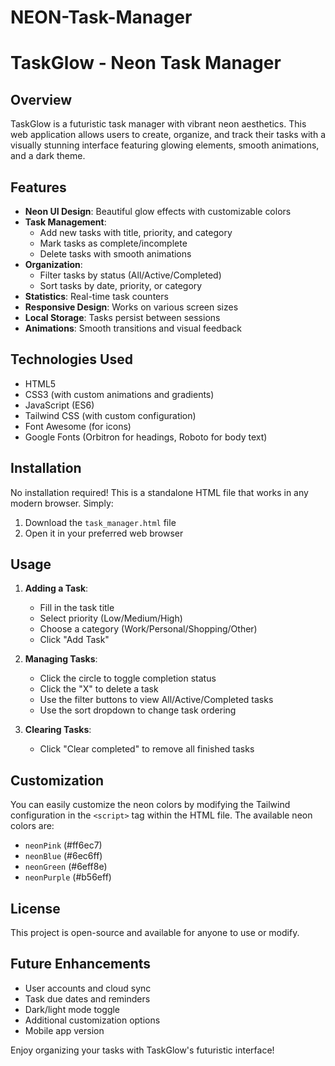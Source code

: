 # NEON-Task-Manager
# TaskGlow - Neon Task Manager

## Overview

TaskGlow is a futuristic task manager with vibrant neon aesthetics. This web application allows users to create, organize, and track their tasks with a visually stunning interface featuring glowing elements, smooth animations, and a dark theme.

## Features

- **Neon UI Design**: Beautiful glow effects with customizable colors
- **Task Management**:
  - Add new tasks with title, priority, and category
  - Mark tasks as complete/incomplete
  - Delete tasks with smooth animations
- **Organization**:
  - Filter tasks by status (All/Active/Completed)
  - Sort tasks by date, priority, or category
- **Statistics**: Real-time task counters
- **Responsive Design**: Works on various screen sizes
- **Local Storage**: Tasks persist between sessions
- **Animations**: Smooth transitions and visual feedback

## Technologies Used

- HTML5
- CSS3 (with custom animations and gradients)
- JavaScript (ES6)
- Tailwind CSS (with custom configuration)
- Font Awesome (for icons)
- Google Fonts (Orbitron for headings, Roboto for body text)

## Installation

No installation required! This is a standalone HTML file that works in any modern browser. Simply:

1. Download the `task_manager.html` file
2. Open it in your preferred web browser

## Usage

1. **Adding a Task**:
   - Fill in the task title
   - Select priority (Low/Medium/High)
   - Choose a category (Work/Personal/Shopping/Other)
   - Click "Add Task"

2. **Managing Tasks**:
   - Click the circle to toggle completion status
   - Click the "X" to delete a task
   - Use the filter buttons to view All/Active/Completed tasks
   - Use the sort dropdown to change task ordering

3. **Clearing Tasks**:
   - Click "Clear completed" to remove all finished tasks

## Customization

You can easily customize the neon colors by modifying the Tailwind configuration in the `<script>` tag within the HTML file. The available neon colors are:

- `neonPink` (#ff6ec7)
- `neonBlue` (#6ec6ff)
- `neonGreen` (#6eff8e)
- `neonPurple` (#b56eff)

## License

This project is open-source and available for anyone to use or modify.

## Future Enhancements

- User accounts and cloud sync
- Task due dates and reminders
- Dark/light mode toggle
- Additional customization options
- Mobile app version

Enjoy organizing your tasks with TaskGlow's futuristic interface!

